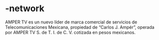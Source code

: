 # -network
AMPER TV es un nuevo líder de marca comercial de servicios de Telecomunicaciones Mexicana, propiedad de “Carlos J. Ampér”, operada por AMPER TV S. de T. I. de C. V. cotizada en pesos mexicanos.
